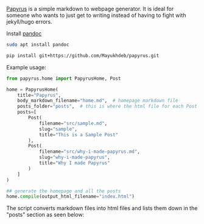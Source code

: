 [Papyrus](https://github.com/Mayukhdeb/papyrus) is a simple markdown to webpage generator. It is ideal for someone who wants to just get to writing instead of having to fight with jekyll/hugo errors.

Install [pandoc](https://pandoc.org/installing.html)
```bash
sudo apt install pandoc
```

```bash
pip install git+https://github.com/Mayukhdeb/papyrus.git
```

Example usage:

```python
from papyrus.home import PapyrusHome, Post

home = PapyrusHome(
    title="Papyrus",
    body_markdown_filename="home.md",  # homepage markdown file
    posts_folder="posts",  # this is where the html file for each Post gets saved
    posts=[
        Post(
            filename="src/sample.md",
            slug="sample",
            title="This is a Sample Post"
        ),
        Post(
            filename="src/why-i-made-papyrus.md",
            slug="why-i-made-papyrus",
            title="Why I made Papyrus"
        )
    ]
)

## generate the homepage and all the posts
home.compile(output_html_filename="index.html")
```

The script converts markdown files into html files and lists them down in the "posts" section as seen below: